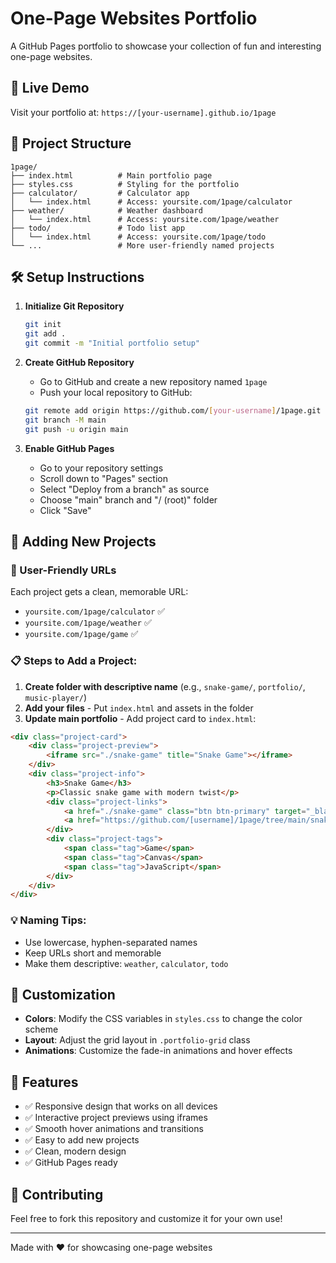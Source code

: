 # One-Page Websites Portfolio

A GitHub Pages portfolio to showcase your collection of fun and interesting one-page websites.

## 🚀 Live Demo

Visit your portfolio at: `https://[your-username].github.io/1page`

## 📁 Project Structure

```
1page/
├── index.html          # Main portfolio page  
├── styles.css          # Styling for the portfolio
├── calculator/         # Calculator app
│   └── index.html      # Access: yoursite.com/1page/calculator
├── weather/            # Weather dashboard  
│   └── index.html      # Access: yoursite.com/1page/weather
├── todo/               # Todo list app
│   └── index.html      # Access: yoursite.com/1page/todo
└── ...                 # More user-friendly named projects
```

## 🛠️ Setup Instructions

1. **Initialize Git Repository**
   ```bash
   git init
   git add .
   git commit -m "Initial portfolio setup"
   ```

2. **Create GitHub Repository**
   - Go to GitHub and create a new repository named `1page`
   - Push your local repository to GitHub:
   ```bash
   git remote add origin https://github.com/[your-username]/1page.git
   git branch -M main
   git push -u origin main
   ```

3. **Enable GitHub Pages**
   - Go to your repository settings
   - Scroll down to "Pages" section
   - Select "Deploy from a branch" as source
   - Choose "main" branch and "/ (root)" folder
   - Click "Save"

## 📝 Adding New Projects

### 🎯 User-Friendly URLs
Each project gets a clean, memorable URL:
- `yoursite.com/1page/calculator` ✅
- `yoursite.com/1page/weather` ✅  
- `yoursite.com/1page/game` ✅

### 📋 Steps to Add a Project:

1. **Create folder with descriptive name** (e.g., `snake-game/`, `portfolio/`, `music-player/`)
2. **Add your files** - Put `index.html` and assets in the folder
3. **Update main portfolio** - Add project card to `index.html`:

```html
<div class="project-card">
    <div class="project-preview">
        <iframe src="./snake-game" title="Snake Game"></iframe>
    </div>
    <div class="project-info">
        <h3>Snake Game</h3>
        <p>Classic snake game with modern twist</p>
        <div class="project-links">
            <a href="./snake-game" class="btn btn-primary" target="_blank">View Live</a>
            <a href="https://github.com/[username]/1page/tree/main/snake-game" class="btn btn-secondary" target="_blank">Source</a>
        </div>
        <div class="project-tags">
            <span class="tag">Game</span>
            <span class="tag">Canvas</span>
            <span class="tag">JavaScript</span>
        </div>
    </div>
</div>
```

### 💡 Naming Tips:
- Use lowercase, hyphen-separated names
- Keep URLs short and memorable  
- Make them descriptive: `weather`, `calculator`, `todo`

## 🎨 Customization

- **Colors**: Modify the CSS variables in `styles.css` to change the color scheme
- **Layout**: Adjust the grid layout in `.portfolio-grid` class
- **Animations**: Customize the fade-in animations and hover effects

## 📱 Features

- ✅ Responsive design that works on all devices
- ✅ Interactive project previews using iframes
- ✅ Smooth hover animations and transitions
- ✅ Easy to add new projects
- ✅ Clean, modern design
- ✅ GitHub Pages ready

## 🤝 Contributing

Feel free to fork this repository and customize it for your own use!

---

Made with ❤️ for showcasing one-page websites